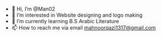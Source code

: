- 👋 Hi, I’m @Man02
- 👀 I’m interested in Website designing and logo making 
- 🌱 I’m currently learning B.S Arabic Literature
- 📫 How to reach me via email mahnoorqazi1317@gmail.com

<!---
Man02/Man02 is a ✨ special ✨ repository because its `README.md` (this file) appears on your GitHub profile.
You can click the Preview link to take a look at your changes.
--->

